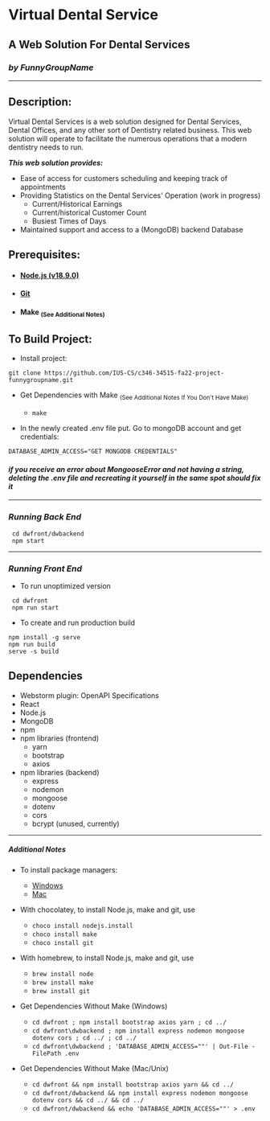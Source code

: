 # **Virtual Dental Service**
## A Web Solution For Dental Services
### _by FunnyGroupName_

--------------
## Description:
Virtual Dental Services is a web solution designed for Dental Services, Dental Offices, and any other 
sort of Dentistry related business. 
This web solution will operate to facilitate the numerous operations that a modern dentistry needs to run.


_**This web solution provides:**_
* Ease of access for customers scheduling and keeping track of appointments 
* Providing Statistics on the Dental Services' Operation (work in progress)
  * Current/Historical Earnings
  * Current/historical Customer Count
  * Busiest Times of Days 
* Maintained support and access to a (MongoDB) backend Database

## Prerequisites:
* #### [Node.js (v18.9.0)](https://nodejs.org/en/download/)
* #### [Git](https://git-scm.com/downloads)
* #### Make <sub>(See Additional Notes)</sub>

## To Build Project:
* Install project:
```
git clone https://github.com/IUS-CS/c346-34515-fa22-project-funnygroupname.git       
```

* Get Dependencies with Make <sub>(See Additional Notes If You Don't Have Make)</sub>
  * ```make```

  
* In the newly created .env file put. Go to mongoDB account and get credentials:
```
DATABASE_ADMIN_ACCESS="GET MONGODB CREDENTIALS"
```

#### _if you receive an error about MongooseError and not having a string, deleting the .env file and recreating it yourself in the same spot should fix it_


-----


### _Running Back End_
```
 cd dwfront/dwbackend
 npm start
```

------
### _Running Front End_
* To run unoptimized version
```
 cd dwfront
 npm run start
```

* To create and run production build
```
npm install -g serve
npm run build
serve -s build
```


## Dependencies
* Webstorm plugin: OpenAPI Specifications
* React
* Node.js
* MongoDB
* npm
* npm libraries (frontend)
    * yarn
    * bootstrap
    * axios
* npm libraries (backend)
    * express
    * nodemon
    * mongoose
    * dotenv
    * cors
    * bcrypt (unused, currently)


----
##### Additional Notes
* To install package managers:
  * [Windows ](https://chocolatey.org/install)
  * [Mac](https://brew.sh/)
* With chocolatey, to install Node.js, make and git, use
  * ```choco install nodejs.install```
  * ```choco install make```
  * ```choco install git```
* With homebrew, to install Node.js, make and git, use
  * ```brew install node```
  * ```brew install make```
  * ```brew install git```


* Get Dependencies Without Make (Windows)
  * ```cd dwfront ; npm install bootstrap axios yarn ; cd ../```
  * ```cd dwfront\dwbackend ; npm install express nodemon mongoose dotenv cors ; cd ../ ; cd ../```
  * ```cd dwfront\dwbackend ; 'DATABASE_ADMIN_ACCESS=""' | Out-File -FilePath .env```

* Get Dependencies Without Make (Mac/Unix)
  * ```cd dwfront && npm install bootstrap axios yarn && cd ../```
  * ```cd dwfront/dwbackend && npm install express nodemon mongoose dotenv cors && cd ../ && cd ../```
  * ```cd dwfront/dwbackend && echo 'DATABASE_ADMIN_ACCESS=""' > .env```

